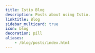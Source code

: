 ```yaml
---
title: Istio Blog
description: Posts about using Istio.
linktitle: Blog
sidebar_multicard: true
icon: blog
decoration: pill
aliases:
    - /blog/posts/index.html
---
```

